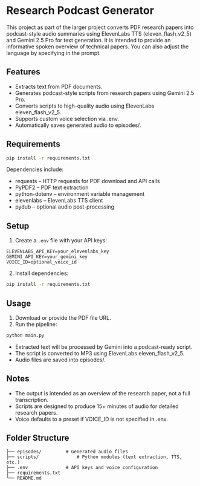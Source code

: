 # Research Podcast Generator

This project as part of the larger project converts PDF research papers into podcast-style audio summaries using ElevenLabs TTS (eleven_flash_v2_5) and Gemini 2.5 Pro for text generation. It is intended to provide an informative spoken overview of technical papers. You can also adjust the language by specifying in the prompt.

## Features

- Extracts text from PDF documents.
- Generates podcast-style scripts from research papers using Gemini 2.5 Pro.
- Converts scripts to high-quality audio using ElevenLabs eleven_flash_v2_5.
- Supports custom voice selection via .env.
- Automatically saves generated audio to episodes/.

## Requirements

```bash
pip install -r requirements.txt
```

Dependencies include:

- requests – HTTP requests for PDF download and API calls
- PyPDF2 – PDF text extraction
- python-dotenv – environment variable management
- elevenlabs – ElevenLabs TTS client
- pydub – optional audio post-processing

## Setup

1. Create a `.env` file with your API keys:

```
ELEVENLABS_API_KEY=your_elevenlabs_key
GEMINI_API_KEY=your_gemini_key
VOICE_ID=optional_voice_id
```

2. Install dependencies:

```bash
pip install -r requirements.txt
```

## Usage

1. Download or provide the PDF file URL.
2. Run the pipeline:

```bash
python main.py
```

- Extracted text will be processed by Gemini into a podcast-ready script.
- The script is converted to MP3 using ElevenLabs eleven_flash_v2_5.
- Audio files are saved into episodes/.

## Notes

- The output is intended as an overview of the research paper, not a full transcription.
- Scripts are designed to produce 15+ minutes of audio for detailed research papers.
- Voice defaults to a preset if VOICE_ID is not specified in .env.

## Folder Structure

```
├── episodes/         # Generated audio files
├── scripts/              # Python modules (text extraction, TTS, etc.)
├── .env              # API keys and voice configuration
├── requirements.txt
└── README.md
```
